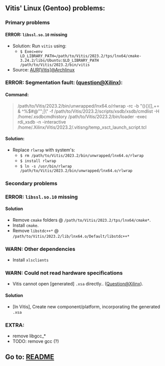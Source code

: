 ## Vitis' Linux (Gentoo) problems:

### Primary problems

#### ERROR: `libssl.so.10` missing

* Solution: Run `vitis` using:
    * `$ Exec=env LD_LIBRARY_PATH=/path/to/Vitis/2023.2/tps/lnx64/cmake-3.24.2/libs/Ubuntu:$LD_LIBRARY_PATH /path/to/Vitis/2023.2/bin/vitis`
* Source: [AUR[Vitis]@Archlinux](https://aur.archlinux.org/packages/vitis)

### ERROR: Segmentation fault: ([question@Xilinx](https://support.xilinx.com/s/question/0D54U00006alPtOSAU/segmentation-fault-invoking-xsct-indirectly-using-the-xsct-script-in-vitis-bin-folder-resolved)):

#### Command:
> /path/to/Vitis/2023.2/bin/unwrapped/lnx64.o/rlwrap -rc -b "(){}[],+= & ^%$#@"";|\\" -f /path/to/Vitis/2023.2/scripts/xsdb/xsdb/cmdlist -H /home/.xsdbcmdhistory /path/to/Vitis/2023.2/bin/loader -exec rdi_xsdb -n -interactive /home/.Xilinx/Vitis/2023.2/.vitisng/temp_xsct_launch_script.tcl

#### Solution:
* Replace `rlwrap` with system's:
    * `$ rm /path/to/Vitis/2023.2/bin/unwrapped/lnx64.o/rlwrap`
    * `$ install rlwrap`
    * `$ ln -s /usr/bin/rlwrap /path/to/Vitis/2023.2/bin/unwrapped/lnx64.o/rlwrap`

### Secondary problems

### ERROR: `libssl.so.10` missing

#### Solution

* Remove `cmake` folders @ `/path/to/Vitis/2023.2/tps/lnx64/cmake*`.
* Install `cmake`.
* Remove `libstdc++*` @ `/path/to/Vitis/2023.2/lib/lnx64.o/Default/libstdc++*`

### WARN: Other dependencies

* Install `xlsclients`

### WARN: Could not read hardware specifications

* Vitis cannot open [generated] `.xsa` directly.. ([Question@Xilinx](https://support.xilinx.com/s/question/0D52E00006hpRchSAE/flash-memory-programming-issue-in-vitis-20211-could-not-read-hardware-specification)).

#### Solution

* [In Vitis], Create new component/platform, incorporating the generated `.xsa`

### EXTRA:

* remove libgcc_*
* TODO: remove gcc (?)

## Go to: [README](README.md)